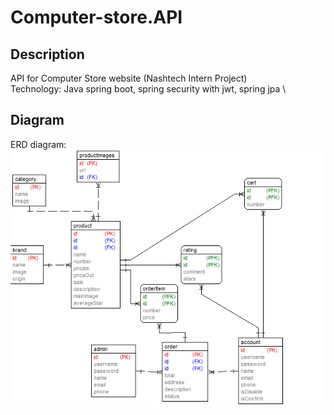 # Computer-store.API
## Description
API for Computer Store website (Nashtech Intern Project) \
Technology: Java spring boot, spring security with jwt, spring jpa \
## Diagram
ERD diagram: \
![Alt text](/erd.png "Optional title")
